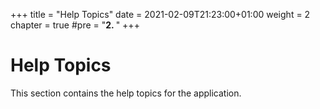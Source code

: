 +++
title = "Help Topics"
date = 2021-02-09T21:23:00+01:00
weight = 2
chapter = true
#pre = "<b>2. </b>"
+++

# Help Topics

This section contains the help topics for the application.
